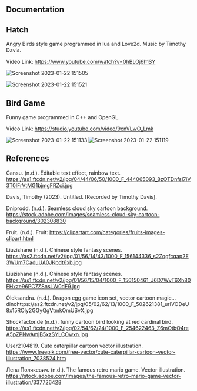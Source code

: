 ## Documentation

## Hatch
Angry Birds style game programmed in lua and Love2d.  Music by Timothy Davis. 

Video Link:
https://www.youtube.com/watch?v=0hBLOj6h1SY

![Screenshot 2023-01-22 151505](https://user-images.githubusercontent.com/110789514/213938160-891b32cf-a8fa-456a-9fa6-2d5e5a5c101f.png)

![Screenshot 2023-01-22 151521](https://user-images.githubusercontent.com/110789514/213938165-8b327e72-0e4a-4b1e-b6f4-de8590891057.png)

## Bird Game 
Funny game programmed in C++ and OpenGL.

Video Link:
https://studio.youtube.com/video/9cnVLwO_Lmk

![Screenshot 2023-01-22 151133](https://user-images.githubusercontent.com/110789514/213938071-9a8f3f20-2e2a-4aed-8eaa-45efe50ed572.png)
![Screenshot 2023-01-22 151119](https://user-images.githubusercontent.com/110789514/213938074-7b9eebc6-ce38-4252-a55e-5fea7dfc8469.png)

## References
Cansu. (n.d.). Editable text effect, rainbow text. https://as1.ftcdn.net/v2/jpg/04/44/06/50/1000_F_444065093_8zOTDnfsI7iV3T0IFrVtMG1bjmgFRZci.jpg

Davis, Timothy (2023). Untitled. [Recorded by Timothy Davis].

Dniprodd. (n.d.). Seamless cloud sky cartoon  background. https://stock.adobe.com/images/seamless-cloud-sky-cartoon-background/302308830

Fruit. (n.d.). Fruit: https://clipartart.com/categories/fruits-images-clipart.html

Liuzishane (n.d.). Chinese style fantasy scenes. https://as2.ftcdn.net/v2/jpg/01/56/14/43/1000_F_156144336_s2Zogfcqap2E3WUm7CaduUA0JKpdt6xb.jpg

Liuzishane (n.d.). Chinese style fantasy scenes. https://as1.ftcdn.net/v2/jpg/01/56/15/04/1000_F_156150461_J6D7WvT6Xh80EHxze96PC7ZSnsLW0dE9.jpg

Oleksandra. (n.d.). Dragon egg game icon set, vector cartoon magic... dinohttps://as2.ftcdn.net/v2/jpg/05/02/62/13/1000_F_502621381_urIVODeU8x15ROly2GGyQgVtmkOmUSvX.jpg

Shockfactor.de (n.d.). funny cartoon bird looking at red cardinal bird. https://as1.ftcdn.net/v2/jpg/02/54/62/24/1000_F_254622463_Z6mOtbO4reA5pZPNwAmjB5xzSYLCOwxn.jpg

User2104819. Cute caterpillar cartoon vector illustration. https://www.freepik.com/free-vector/cute-caterpillar-cartoon-vector-illustration_7038524.htm

Лена Полякевич. (n.d.). The famous retro mario game. Vector illustration. https://stock.adobe.com/images/the-famous-retro-mario-game-vector-illustration/337726428
